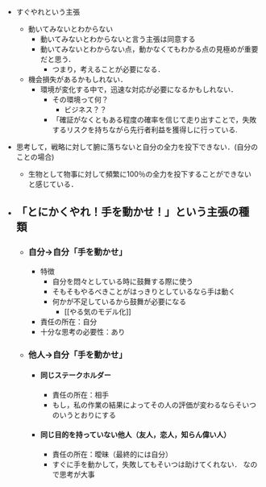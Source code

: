 - すぐやれという主張
	- 動いてみないとわからない
		- 動いてみないとわからないと言う主張は同意する
		- 動いてみないとわからない点，動かなくてもわかる点の見極めが重要だと思う．
			- つまり，考えることが必要になる．
	- 機会損失があるかもしれない．
		- 環境が変化する中で，迅速な対応が必要になるかもしれない．
			- その環境って何？
				- ビジネス？？
			- 「確証がなくともある程度の確率を信じて走り出すことで，失敗するリスクを持ちながら先行者利益を獲得しに行っている.

- 思考して，戦略に対して腑に落ちないと自分の全力を投下できない．(自分のことの場合)
	- 生物として物事に対して頻繁に100％の全力を投下することができないと感じている．

- ## 「とにかくやれ！手を動かせ！」という主張の種類
	- ### 自分→自分「手を動かせ」
		- 特徴
			- 自分を悶々としている時に鼓舞する際に使う
			- そもそもやるべきことがはっきりとしているなら手は動く
			- 何かが不足しているから鼓舞が必要になる
				- [[やる気のモデル化]]
		- 責任の所在：自分 
		- 十分な思考の必要性：あり
	- ### 他人→自分「手を動かせ」
		- #### 同じステークホルダー
			- 責任の所在：相手
			- もし，私の作業の結果によってその人の評価が変わるならそいつのいうとおりにする
		- #### 同じ目的を持っていない他人（友人，恋人，知らん偉い人）
			- 責任の所在：曖昧（最終的には自分）
			- すぐに手を動かして，失敗してもそいつは助けてくれない．
			  なので思考が大事
